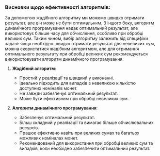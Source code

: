 ### Висновки щодо ефективності алгоритмів:

За допомогою жадібного алгоритму ми можемо швидко отримати результат, але він може не бути оптимальним. З іншого боку, алгоритм динамічного програмування надає оптимальний результат, але використовує більше часу для обчислення, особливо при обробці великих сум. Таким чином, вибір алгоритму залежить від специфіки задачі: якщо необхідно швидко отримати результат для невеликих сум, можна скористатися жадібним алгоритмом, але для отримання оптимального результату при обробці великих сум рекомендується використовувати алгоритм динамічного програмування.
1. **Жадібний алгоритм**:
   - Простий у реалізації та швидкий у виконанні.
   - Ідеально підходить для випадків з невеликою кількістю доступних номіналів монет.
   - Не завжди забезпечує оптимальний результат.
   - Може бути ефективним при обробці невеликих сум.

2. **Алгоритм динамічного програмування**:
   - Забезпечує оптимальний результат.
   - Більш складний у реалізації та вимагає більше обчислювальних ресурсів.
   - Працює ефективно навіть при великих сумах та багатьох можливих номіналах монет.
   - Рекомендований для використання при обробці великих сум та випадків, коли необхідно забезпечити оптимальний результат.
